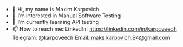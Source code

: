 - 👋 Hi, my name is Maxim Karpovich
- 👀 I’m interested in Manual Software Testing
- 🌱 I’m currently learning API testing
- 📫 How to reach me: 
LinkedIn: https://linkedin.com/in/karpoveech
Telegram: @karpoveech
Email: maks.karpovich.94@gmail.com

<!---
karpoveech/karpoveech is a ✨ special ✨ repository because its `README.md` (this file) appears on your GitHub profile.
You can click the Preview link to take a look at your changes.
--->
